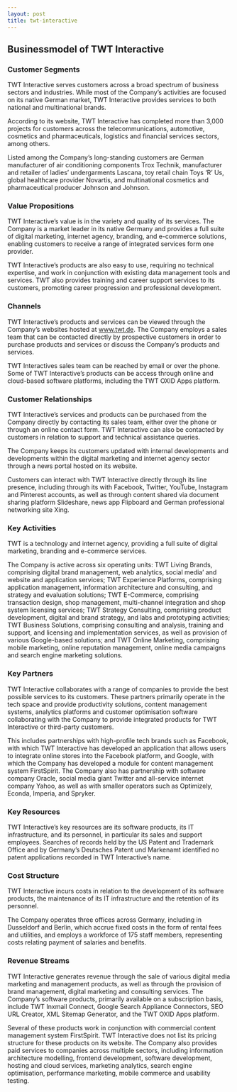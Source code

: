 ```yaml
---
layout: post
title: twt-interactive
---
```


Businessmodel of TWT Interactive
---------------------------------

### Customer Segments

TWT Interactive serves customers across a broad spectrum of business sectors and industries. While most of the Company’s activities are focused on its native German market, TWT Interactive provides services to both national and multinational brands.

According to its website, TWT Interactive has completed more than 3,000 projects for customers across the telecommunications, automotive, cosmetics and pharmaceuticals, logistics and financial services sectors, among others.

Listed among the Company’s long-standing customers are German manufacturer of air conditioning components Trox Technik, manufacturer and retailer of ladies’ undergarments Lascana, toy retail chain Toys ‘R’ Us, global healthcare provider Novartis, and multinational cosmetics and pharmaceutical producer Johnson and Johnson.

### Value Propositions

TWT Interactive’s value is in the variety and quality of its services. The Company is a market leader in its native Germany and provides a full suite of digital marketing, internet agency, branding, and e-commerce solutions, enabling customers to receive a range of integrated services form one provider.

TWT Interactive’s products are also easy to use, requiring no technical expertise, and work in conjunction with existing data management tools and services. TWT also provides training and career support services to its customers, promoting career progression and professional development.

### Channels

TWT Interactive’s products and services can be viewed through the Company’s websites hosted at www.twt.de. The Company employs a sales team that can be contacted directly by prospective customers in order to purchase products and services or discuss the Company’s products and services.

TWT Interactives sales team can be reached by email or over the phone. Some of TWT Interactive’s products can be access through online and cloud-based software platforms, including the TWT OXID Apps platform.

### Customer Relationships

TWT Interactive’s services and products can be purchased from the Company directly by contacting its sales team, either over the phone or through an online contact form. TWT Interactive can also be contacted by customers in relation to support and technical assistance queries.

The Company keeps its customers updated with internal developments and developments within the digital marketing and internet agency sector through a news portal hosted on its website.

Customers can interact with TWT Interactive directly through its line presence, including through its with Facebook, Twitter, YouTube, Instagram and Pinterest accounts, as well as through content shared via document sharing platform Slideshare, news app Flipboard and German professional networking site Xing.

### Key Activities

TWT is a technology and internet agency, providing a full suite of digital marketing, branding and e-commerce services.

The Company is active across six operating units: TWT Living Brands, comprising digital brand management, web analytics, social media’ and website and application services; TWT Experience Platforms, comprising application management, information architecture and consulting, and strategy and evaluation solutions; TWT E-Commerce, comprising transaction design, shop management, multi-channel integration and shop system licensing services; TWT Strategy Consulting, comprising product development, digital and brand strategy, and labs and prototyping activities; TWT Business Solutions, comprising consulting and analysis, training and support, and licensing and implementation services, as well as provision of various Google-based solutions; and TWT Online Marketing, comprising mobile marketing, online reputation management, online media campaigns and search engine marketing solutions.

### Key Partners

TWT Interactive collaborates with a range of companies to provide the best possible services to its customers. These partners primarily operate in the tech space and provide productivity solutions, content management systems, analytics platforms and customer optimisation software collaborating with the Company to provide integrated products for TWT Interactive or third-party customers.

This includes partnerships with high-profile tech brands such as Facebook, with which TWT Interactive has developed an application that allows users to integrate online stores into the Facebook platform, and Google, with which the Company has developed a module for content management system FirstSpirit. The Company also has partnership with software company Oracle, social media giant Twitter and all-service internet company Yahoo, as well as with smaller operators such as Optimizely, Econda, Imperia, and Spryker.

### Key Resources

TWT Interactive’s key resources are its software products, its IT infrastructure, and its personnel, in particular its sales and support employees. Searches of records held by the US Patent and Trademark Office and by Germany’s Deutsches Patent und Markenamt identified no patent applications recorded in TWT Interactive’s name.

### Cost Structure

TWT Interactive incurs costs in relation to the development of its software products, the maintenance of its IT infrastructure and the retention of its personnel.

The Company operates three offices across Germany, including in Dusseldorf and Berlin, which accrue fixed costs in the form of rental fees and utilities, and employs a workforce of 175 staff members, representing costs relating payment of salaries and benefits.

### Revenue Streams

TWT Interactive generates revenue through the sale of various digital media marketing and management products, as well as through the provision of brand management, digital marketing and consulting services. The Company’s software products, primarily available on a subscription basis, include TWT Inxmail Connect, Google Search Appliance Connectors, SEO URL Creator, XML Sitemap Generator, and the TWT OXID Apps platform.

Several of these products work in conjunction with commercial content management system FirstSpirit. TWT Interactive does not list its pricing structure for these products on its website. The Company also provides paid services to companies across multiple sectors, including information architecture modelling, frontend development, software development, hosting and cloud services, marketing analytics, search engine optimisation, performance marketing, mobile commerce and usability testing.
